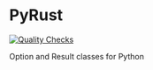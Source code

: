 # PyRust
[![Quality Checks](https://github.com/alerycserrania/pyrust/actions/workflows/checks.yml/badge.svg)](https://github.com/alerycserrania/pyrust/actions/workflows/checks.yml)

Option and Result classes for Python
